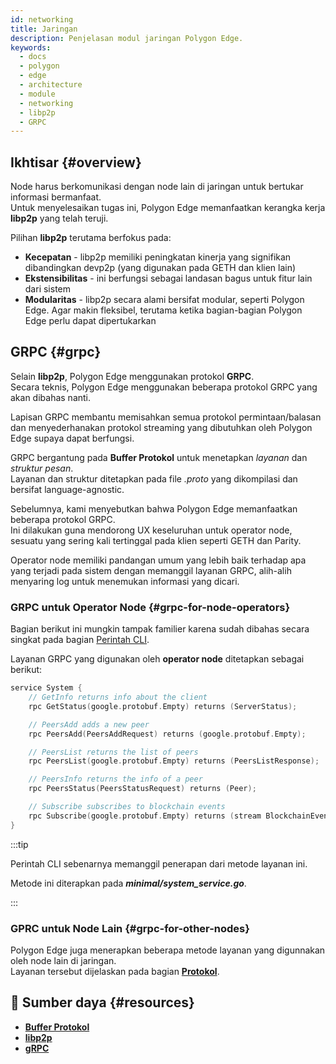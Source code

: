 ```yaml
---
id: networking
title: Jaringan
description: Penjelasan modul jaringan Polygon Edge.
keywords:
  - docs
  - polygon
  - edge
  - architecture
  - module
  - networking
  - libp2p
  - GRPC
---
```


## Ikhtisar {#overview}

Node harus berkomunikasi dengan node lain di jaringan untuk bertukar informasi bermanfaat.<br />
Untuk menyelesaikan tugas ini, Polygon Edge memanfaatkan kerangka kerja **libp2p** yang telah teruji.

Pilihan **libp2p** terutama berfokus pada:
* **Kecepatan** - libp2p memiliki peningkatan kinerja yang signifikan dibandingkan devp2p (yang digunakan pada GETH dan klien lain)
* **Ekstensibilitas** - ini berfungsi sebagai landasan bagus untuk fitur lain dari sistem
* **Modularitas** - libp2p secara alami bersifat modular, seperti Polygon Edge. Agar makin fleksibel, terutama ketika bagian-bagian Polygon Edge perlu dapat dipertukarkan

## GRPC {#grpc}

Selain **libp2p**, Polygon Edge menggunakan protokol **GRPC**. <br />
Secara teknis, Polygon Edge menggunakan beberapa protokol GRPC yang akan dibahas nanti.

Lapisan GRPC membantu memisahkan semua protokol permintaan/balasan dan menyederhanakan protokol streaming yang dibutuhkan oleh Polygon Edge supaya dapat berfungsi.

GRPC bergantung pada **Buffer Protokol** untuk menetapkan *layanan* dan *struktur pesan*. <br />
Layanan dan struktur ditetapkan pada file *.proto* yang dikompilasi dan bersifat language-agnostic.

Sebelumnya, kami menyebutkan bahwa Polygon Edge memanfaatkan beberapa protokol GRPC.<br />
Ini dilakukan guna mendorong UX keseluruhan untuk operator node, sesuatu yang sering kali tertinggal pada klien seperti GETH dan Parity.

Operator node memiliki pandangan umum yang lebih baik terhadap apa yang terjadi pada sistem dengan memanggil layanan GRPC, alih-alih menyaring log untuk menemukan informasi yang dicari.

### GRPC untuk Operator Node {#grpc-for-node-operators}

Bagian berikut ini mungkin tampak familier karena sudah dibahas secara singkat pada bagian [Perintah CLI](/docs/edge/get-started/cli-commands).

Layanan GRPC yang digunakan oleh **operator node** ditetapkan sebagai berikut:
````go title="minimal/proto/system.proto"
service System {
    // GetInfo returns info about the client
    rpc GetStatus(google.protobuf.Empty) returns (ServerStatus);

    // PeersAdd adds a new peer
    rpc PeersAdd(PeersAddRequest) returns (google.protobuf.Empty);

    // PeersList returns the list of peers
    rpc PeersList(google.protobuf.Empty) returns (PeersListResponse);

    // PeersInfo returns the info of a peer
    rpc PeersStatus(PeersStatusRequest) returns (Peer);

    // Subscribe subscribes to blockchain events
    rpc Subscribe(google.protobuf.Empty) returns (stream BlockchainEvent);
}
````
:::tip

Perintah CLI sebenarnya memanggil penerapan dari metode layanan ini.

Metode ini diterapkan pada ***minimal/system_service.go***.

:::

### GPRC untuk Node Lain {#grpc-for-other-nodes}

Polygon Edge juga menerapkan beberapa metode layanan yang digunnakan oleh node lain di jaringan. <br />
Layanan tersebut dijelaskan pada bagian **[Protokol](docs/edge/architecture/modules/consensus)**.

## 📜 Sumber daya {#resources}
* **[Buffer Protokol](https://developers.google.com/protocol-buffers)**
* **[libp2p](https://libp2p.io/)**
* **[gRPC](https://grpc.io/)**
